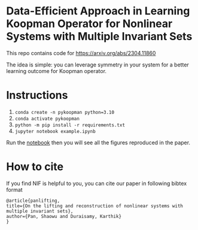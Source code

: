 # Data-Efficient Approach in Learning Koopman Operator for Nonlinear Systems with Multiple Invariant Sets
This repo contains code for https://arxiv.org/abs/2304.11860

The idea is simple: you can leverage symmetry in your system for a better learning outcome for Koopman operator. 

# Instructions

1. `conda create -n pykoopman python=3.10`
2. `conda activate pykoopman`
3. `python -m pip install -r requirements.txt`
4. `jupyter notebook example.ipynb`

Run the [notebook](https://github.com/pswpswpsw/multiple-attractor-koopman/blob/main/example.ipynb) then you will see all the figures reproduced in the paper. 

# How to cite

If you find NIF is helpful to you, you can cite our paper in following bibtex format

   ```
@article{panlifting,
  title={On the lifting and reconstruction of nonlinear systems with multiple invariant sets},
  author={Pan, Shaowu and Duraisamy, Karthik}
}
   ```


